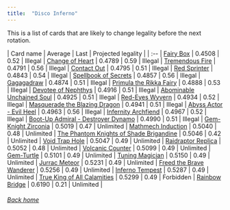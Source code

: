 ```yaml
---
title:  "Disco Inferno"
---
```


This is a list of cards that are likely to change legality before the next rotation.

| Card name | Average | Last | Projected legality |
| :-- |
[Fairy Box](https://db.ygoprodeck.com/card/?search=Fairy%20Box) | 0.4508 | 0.52 | Illegal |
[Change of Heart](https://db.ygoprodeck.com/card/?search=Change%20of%20Heart) | 0.4789 | 0.59 | Illegal |
[Tremendous Fire](https://db.ygoprodeck.com/card/?search=Tremendous%20Fire) | 0.4791 | 0.56 | Illegal |
[Contact Out](https://db.ygoprodeck.com/card/?search=Contact%20Out) | 0.4795 | 0.51 | Illegal |
[Red Sprinter](https://db.ygoprodeck.com/card/?search=Red%20Sprinter) | 0.4843 | 0.54 | Illegal |
[Spellbook of Secrets](https://db.ygoprodeck.com/card/?search=Spellbook%20of%20Secrets) | 0.4857 | 0.56 | Illegal |
[Gagagadraw](https://db.ygoprodeck.com/card/?search=Gagagadraw) | 0.4874 | 0.51 | Illegal |
[Primula the Rikka Fairy](https://db.ygoprodeck.com/card/?search=Primula%20the%20Rikka%20Fairy) | 0.4888 | 0.53 | Illegal |
[Devotee of Nephthys](https://db.ygoprodeck.com/card/?search=Devotee%20of%20Nephthys) | 0.4916 | 0.51 | Illegal |
[Abominable Unchained Soul](https://db.ygoprodeck.com/card/?search=Abominable%20Unchained%20Soul) | 0.4925 | 0.51 | Illegal |
[Red-Eyes Wyvern](https://db.ygoprodeck.com/card/?search=Red-Eyes%20Wyvern) | 0.4934 | 0.52 | Illegal |
[Masquerade the Blazing Dragon](https://db.ygoprodeck.com/card/?search=Masquerade%20the%20Blazing%20Dragon) | 0.4941 | 0.51 | Illegal |
[Abyss Actor - Evil Heel](https://db.ygoprodeck.com/card/?search=Abyss%20Actor%20-%20Evil%20Heel) | 0.4963 | 0.56 | Illegal |
[Infernity Archfiend](https://db.ygoprodeck.com/card/?search=Infernity%20Archfiend) | 0.4967 | 0.52 | Illegal |
[Boot-Up Admiral - Destroyer Dynamo](https://db.ygoprodeck.com/card/?search=Boot-Up%20Admiral%20-%20Destroyer%20Dynamo) | 0.4990 | 0.51 | Illegal |
[Gem-Knight Zirconia](https://db.ygoprodeck.com/card/?search=Gem-Knight%20Zirconia) | 0.5019 | 0.47 | Unlimited |
[Mathmech Induction](https://db.ygoprodeck.com/card/?search=Mathmech%20Induction) | 0.5040 | 0.48 | Unlimited |
[The Phantom Knights of Shade Brigandine](https://db.ygoprodeck.com/card/?search=The%20Phantom%20Knights%20of%20Shade%20Brigandine) | 0.5046 | 0.42 | Unlimited |
[Void Trap Hole](https://db.ygoprodeck.com/card/?search=Void%20Trap%20Hole) | 0.5047 | 0.49 | Unlimited |
[Raidraptor Replica](https://db.ygoprodeck.com/card/?search=Raidraptor%20Replica) | 0.5052 | 0.48 | Unlimited |
[Volcanic Counter](https://db.ygoprodeck.com/card/?search=Volcanic%20Counter) | 0.5099 | 0.49 | Unlimited |
[Gem-Turtle](https://db.ygoprodeck.com/card/?search=Gem-Turtle) | 0.5101 | 0.49 | Unlimited |
[Tuning Magician](https://db.ygoprodeck.com/card/?search=Tuning%20Magician) | 0.5150 | 0.49 | Unlimited |
[Jurrac Meteor](https://db.ygoprodeck.com/card/?search=Jurrac%20Meteor) | 0.5231 | 0.49 | Unlimited |
[Freed the Brave Wanderer](https://db.ygoprodeck.com/card/?search=Freed%20the%20Brave%20Wanderer) | 0.5256 | 0.49 | Unlimited |
[Inferno Tempest](https://db.ygoprodeck.com/card/?search=Inferno%20Tempest) | 0.5287 | 0.49 | Unlimited |
[True King of All Calamities](https://db.ygoprodeck.com/card/?search=True%20King%20of%20All%20Calamities) | 0.5299 | 0.49 | Forbidden |
[Rainbow Bridge](https://db.ygoprodeck.com/card/?search=Rainbow%20Bridge) | 0.6190 | 0.21 | Unlimited |

###### [Back home](index)